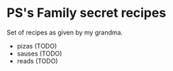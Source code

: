 # PS's Family secret recipes

Set of recipes as given by my grandma.

- pizas (TODO)
- sauses (TODO)
- reads (TODO)